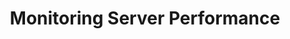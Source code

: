 ---
layout: article
title: Monitoring Server Performance
description: 
  - Use this template to visualize all key metrics of your server performance and utilization in real time.
lang: en
weight: 1000
isDraft: false
ref: Monitoring-Server-Performance
category:
  - Recommended
  - Administration
  - IT Data Center
image: Monitoring-Server-Performance.png
image_thumbnail: Monitoring-Server-Performance_thumbnail.png
download: Monitoring-Server-Performance.pbmx
overview_description:
overview_benefits:
overview_data_sources:
---
